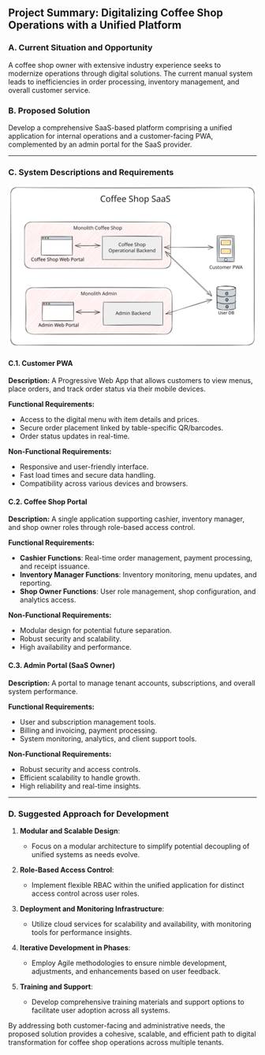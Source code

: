 ## Project Summary: Digitalizing Coffee Shop Operations with a Unified Platform

### A. Current Situation and Opportunity
A coffee shop owner with extensive industry experience seeks to modernize operations through digital solutions. The current manual system leads to inefficiencies in order processing, inventory management, and overall customer service.

### B. Proposed Solution
Develop a comprehensive SaaS-based platform comprising a unified application for internal operations and a customer-facing PWA, complemented by an admin portal for the SaaS provider.

---

### C. System Descriptions and Requirements

![architecture-design-v1](architecture-design-v1.svg)

#### C.1. Customer PWA
**Description:** A Progressive Web App that allows customers to view menus, place orders, and track order status via their mobile devices.

**Functional Requirements:**
- Access to the digital menu with item details and prices.
- Secure order placement linked by table-specific QR/barcodes.
- Order status updates in real-time.

**Non-Functional Requirements:**
- Responsive and user-friendly interface.
- Fast load times and secure data handling.
- Compatibility across various devices and browsers.

#### C.2. Coffee Shop Portal
**Description:** A single application supporting cashier, inventory manager, and shop owner roles through role-based access control.

**Functional Requirements:**
- **Cashier Functions**: Real-time order management, payment processing, and receipt issuance.
- **Inventory Manager Functions**: Inventory monitoring, menu updates, and reporting.
- **Shop Owner Functions**: User role management, shop configuration, and analytics access.

**Non-Functional Requirements:**
- Modular design for potential future separation.
- Robust security and scalability.
- High availability and performance.

#### C.3. Admin Portal (SaaS Owner)
**Description:** A portal to manage tenant accounts, subscriptions, and overall system performance.

**Functional Requirements:**
- User and subscription management tools.
- Billing and invoicing, payment processing.
- System monitoring, analytics, and client support tools.

**Non-Functional Requirements:**
- Robust security and access controls.
- Efficient scalability to handle growth.
- High reliability and real-time insights.

---

### D. Suggested Approach for Development

1. **Modular and Scalable Design**:
   - Focus on a modular architecture to simplify potential decoupling of unified systems as needs evolve.
   
2. **Role-Based Access Control**:
   - Implement flexible RBAC within the unified application for distinct access control across user roles.

3. **Deployment and Monitoring Infrastructure**:
   - Utilize cloud services for scalability and availability, with monitoring tools for performance insights.

4. **Iterative Development in Phases**:
   - Employ Agile methodologies to ensure nimble development, adjustments, and enhancements based on user feedback.

5. **Training and Support**:
   - Develop comprehensive training materials and support options to facilitate user adoption across all systems.

By addressing both customer-facing and administrative needs, the proposed solution provides a cohesive, scalable, and efficient path to digital transformation for coffee shop operations across multiple tenants.
